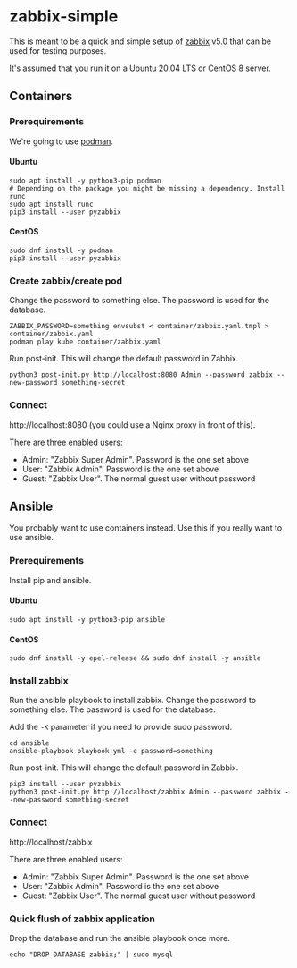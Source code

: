 # zabbix-simple

This is meant to be a quick and simple setup of [zabbix](https://zabbix.com) v5.0 that can be used for testing purposes.

It's assumed that you run it on a Ubuntu 20.04 LTS or CentOS 8 server.

## Containers

### Prerequirements

We're going to use [podman](https://podman.io/getting-started/).

#### Ubuntu

```
sudo apt install -y python3-pip podman
# Depending on the package you might be missing a dependency. Install runc
sudo apt install runc
pip3 install --user pyzabbix
```

#### CentOS
```
sudo dnf install -y podman
pip3 install --user pyzabbix
```

### Create zabbix/create pod

Change the password to something else. The password is used for the database.

```
ZABBIX_PASSWORD=something envsubst < container/zabbix.yaml.tmpl > container/zabbix.yaml
podman play kube container/zabbix.yaml
```

Run post-init. This will change the default password in Zabbix.

```
python3 post-init.py http://localhost:8080 Admin --password zabbix --new-password something-secret
```

### Connect

http://localhost:8080 (you could use a Nginx proxy in front of this).

There are three enabled users:

* Admin: "Zabbix Super Admin". Password is the one set above
* User: "Zabbix Admin". Password is the one set above
* Guest: "Zabbix User". The normal guest user without password

## Ansible

You probably want to use containers instead. Use this if you really want to use ansible.

### Prerequirements

Install pip and ansible.

#### Ubuntu

```
sudo apt install -y python3-pip ansible
```

#### CentOS
```
sudo dnf install -y epel-release && sudo dnf install -y ansible
```

### Install zabbix

Run the ansible playbook to install zabbix. Change the password to something else. The password is used for the database.

Add the `-K` parameter if you need to provide sudo password.

```
cd ansible
ansible-playbook playbook.yml -e password=something
```

Run post-init. This will change the default password in Zabbix.

```
pip3 install --user pyzabbix
python3 post-init.py http://localhost/zabbix Admin --password zabbix --new-password something-secret
```

### Connect

http://localhost/zabbix

There are three enabled users:

* Admin: "Zabbix Super Admin". Password is the one set above
* User: "Zabbix Admin". Password is the one set above
* Guest: "Zabbix User". The normal guest user without password

### Quick flush of zabbix application

Drop the database and run the ansible playbook once more.

```
echo "DROP DATABASE zabbix;" | sudo mysql
```
